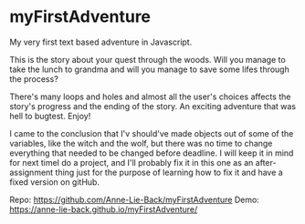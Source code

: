 # myFirstAdventure
My very first text based adventure in Javascript.

This is the story about your quest through the woods. Will you manage to take the lunch to grandma and will you manage to save some lifes through the process?

There's many loops and holes and almost all the user's choices affects the story's progress and the ending of the story. An exciting adventure that was hell to bugtest.
Enjoy!

I came to the conclusion that I'v should've made objects out of some of the variables, like the witch and the wolf, but there was no time
to change everything that needed to be changed before deadline. I will keep it in mind for next timeI do a project, and I'll probably fix it in this one as an after-assignment thing just for the purpose of learning how to fix it and have a fixed version on gitHub.

Repo: https://github.com/Anne-Lie-Back/myFirstAdventure
Demo: https://anne-lie-back.github.io/myFirstAdventure/
